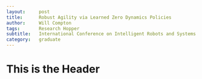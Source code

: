 ```yaml
---
layout:     post
title:      Robust Agility via Learned Zero Dynamics Policies 
author:     Will Compton
tags: 		Research Hopper
subtitle:  	International Conference on Intelligent Robots and Systems 2024
category:   graduate
---
```

<!-- Start Writing Below in Markdown -->

# This is the Header